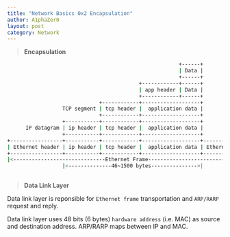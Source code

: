 ```yaml
---
title: "Network Basics 0x2 Encapsulation"
author: A1phaZer0
layout: post
category: Network
---
```


> **Encapsulation**

```bash
                                                        +------+
                                                        | Data |
                                                        +------+
                                           +------------+------+
                                           | app header | Data |
                                           +------------+------+
                              +------------+-------------------+
                  TCP segment | tcp header |  application data |
                              +------------+-------------------+
                  +-----------+------------+-------------------+
      IP datagram | ip header | tcp header |  application data |
                  +-----------+------------+-------------------+
+-----------------+-----------+------------+-------------------+---------------+
| Ethernet header | ip header | tcp header |  application data | Ethernet tail |
+-----------------+-----------+------------+-------------------+---------------+
|<------------------------------Ethernet Frame-------------------------------->|
                  |<--------------46~1500 bytes--------------->|
                         
```

> **Data Link Layer**

Data link layer is reponsible for `Ethernet frame` transportation and `ARP/RARP` request and reply.

Data link layer uses 48 bits (6 bytes) `hardware address` (i.e. MAC) as source and destination address. ARP/RARP maps between IP and MAC.